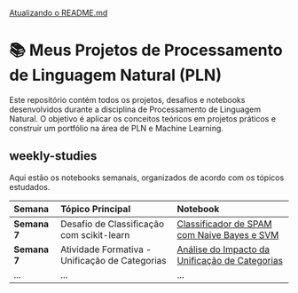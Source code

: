 [Atualizando o README.md](https://github.com/user-attachments/files/22387916/Atualizando.o.README.md)
# **📚 Meus Projetos de Processamento de Linguagem Natural (PLN)**

Este repositório contém todos os projetos, desafios e notebooks desenvolvidos durante a disciplina de Processamento de Linguagem Natural. O objetivo é aplicar os conceitos teóricos em projetos práticos e construir um portfólio na área de PLN e Machine Learning.

## **weekly-studies**

Aqui estão os notebooks semanais, organizados de acordo com os tópicos estudados.

| Semana | Tópico Principal | Notebook |
| :---- | :---- | :---- |
| **Semana 7** | Desafio de Classificação com scikit-learn | [Classificador de SPAM com Naive Bayes e SVM](https://github.com/anildoferreira/projetos-pln/blob/main/weekly-studies/semana-07-classificacao-svm.ipynb) |
| **Semana 7** | Atividade Formativa \- Unificação de Categorias | [Análise do Impacto da Unificação de Categorias](https://www.google.com/search?q=https://github.com/anildoferreira/projetos-pln/blob/main/weekly-studies/semana-07-atividade-formativa.ipynb) |
| ... | ... | ... |

